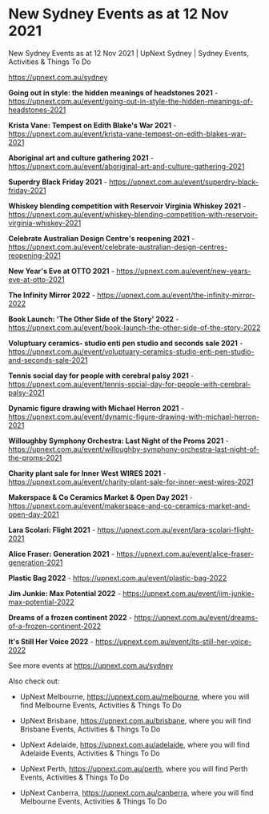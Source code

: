 # New Sydney Events as at 12 Nov 2021
New Sydney Events as at 12 Nov 2021 | UpNext Sydney | Sydney Events, Activities &amp; Things To Do

https://upnext.com.au/sydney


**Going out in style: the hidden meanings of headstones 2021** - https://upnext.com.au/event/going-out-in-style-the-hidden-meanings-of-headstones-2021

**Krista Vane: Tempest on Edith Blake's War 2021** - https://upnext.com.au/event/krista-vane-tempest-on-edith-blakes-war-2021

**Aboriginal art and culture gathering 2021** - https://upnext.com.au/event/aboriginal-art-and-culture-gathering-2021

**Superdry Black Friday 2021** - https://upnext.com.au/event/superdry-black-friday-2021

**Whiskey blending competition with Reservoir Virginia Whiskey 2021** - https://upnext.com.au/event/whiskey-blending-competition-with-reservoir-virginia-whiskey-2021

**Celebrate Australian Design Centre's reopening 2021** - https://upnext.com.au/event/celebrate-australian-design-centres-reopening-2021

**New Year's Eve at OTTO 2021** - https://upnext.com.au/event/new-years-eve-at-otto-2021

**The Infinity Mirror 2022** - https://upnext.com.au/event/the-infinity-mirror-2022

**Book Launch: 'The Other Side of the Story' 2022** - https://upnext.com.au/event/book-launch-the-other-side-of-the-story-2022

**Voluptuary ceramics- studio enti pen studio and seconds sale 2021** - https://upnext.com.au/event/voluptuary-ceramics-studio-enti-pen-studio-and-seconds-sale-2021

**Tennis social day for people with cerebral palsy 2021** - https://upnext.com.au/event/tennis-social-day-for-people-with-cerebral-palsy-2021

**Dynamic figure drawing with Michael Herron 2021** - https://upnext.com.au/event/dynamic-figure-drawing-with-michael-herron-2021

**Willoughby Symphony Orchestra: Last Night of the Proms 2021** - https://upnext.com.au/event/willoughby-symphony-orchestra-last-night-of-the-proms-2021

**Charity plant sale for Inner West WIRES 2021** - https://upnext.com.au/event/charity-plant-sale-for-inner-west-wires-2021

**Makerspace & Co Ceramics Market & Open Day 2021** - https://upnext.com.au/event/makerspace-and-co-ceramics-market-and-open-day-2021

**Lara Scolari: Flight 2021** - https://upnext.com.au/event/lara-scolari-flight-2021

**Alice Fraser: Generation 2021** - https://upnext.com.au/event/alice-fraser-generation-2021

**Plastic Bag 2022** - https://upnext.com.au/event/plastic-bag-2022

**Jim Junkie: Max Potential 2022** - https://upnext.com.au/event/jim-junkie-max-potential-2022

**Dreams of a frozen continent 2022** - https://upnext.com.au/event/dreams-of-a-frozen-continent-2022

**It's Still Her Voice 2022** - https://upnext.com.au/event/its-still-her-voice-2022



See more events at https://upnext.com.au/sydney


Also check out:

* UpNext Melbourne, https://upnext.com.au/melbourne, where you will find Melbourne Events, Activities & Things To Do

* UpNext Brisbane, https://upnext.com.au/brisbane, where you will find Brisbane Events, Activities & Things To Do

* UpNext Adelaide, https://upnext.com.au/adelaide, where you will find Adelaide Events, Activities & Things To Do

* UpNext Perth, https://upnext.com.au/perth, where you will find Perth Events, Activities & Things To Do

* UpNext Canberra, https://upnext.com.au/canberra, where you will find Melbourne Events, Activities & Things To Do